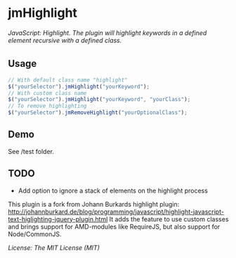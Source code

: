 jmHighlight
==============

###### JavaScript: Highlight. The plugin will highlight keywords in a defined element recursive with a defined class.

Usage
--------
```javascript
// With default class name "highlight"
$("yourSelector").jmHighlight("yourKeyword");
// With custom class name
$("yourSelector").jmHighlight("yourKeyword", "yourClass");
// To remove highlighting
$("yourSelector").jmRemoveHighlight("yourOptionalClass");
```

Demo
--------
See /test folder.

TODO
--------
* Add option to ignore a stack of elements on the highlight process


This plugin is a fork from Johann Burkards highlight plugin: http://johannburkard.de/blog/programming/javascript/highlight-javascript-text-higlighting-jquery-plugin.html
It adds the feature to use custom classes and brings support for AMD-modules like RequireJS, but also support for Node/CommonJS.

_License: The MIT License (MIT)_